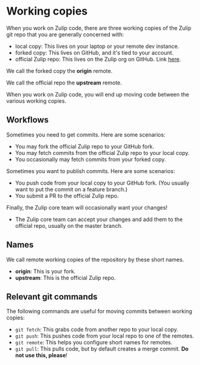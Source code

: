 # Working copies

When you work on Zulip code, there are three working copies
of the Zulip git repo that you are generally concerned with:

- local copy: This lives on your laptop or your remote dev instance.
- forked copy: This lives on GitHub, and it's tied to your account.
- official Zulip repo: This lives on the Zulip org on GitHub. Link [here](https://github.com/zulip/zulip).

We call the forked copy the **origin** remote.

We call the official repo the **upstream** remote.

When you work on Zulip code, you will end up moving code between
the various working copies.

## Workflows

Sometimes you need to get commits. Here are some scenarios:

- You may fork the official Zulip repo to your GitHub fork.
- You may fetch commits from the official Zulip repo to your local copy.
- You occasionally may fetch commits from your forked copy.

Sometimes you want to publish commits. Here are some scenarios:

- You push code from your local copy to your GitHub fork. (You usually
  want to put the commit on a feature branch.)
- You submit a PR to the official Zulip repo.

Finally, the Zulip core team will occasionally want your changes!

- The Zulip core team can accept your changes and add them to
  the official repo, usually on the master branch.

## Names

We call remote working copies of the repository by these short
names.

- **origin**: This is your fork.
- **upstream**: This is the official Zulip repo.

## Relevant git commands

The following commands are useful for moving commits between
working copies:

- `git fetch`: This grabs code from another repo to your local copy.
- `git push`: This pushes code from your local repo to one of the remotes.
- `git remote`: This helps you configure short names for remotes.
- `git pull`: This pulls code, but by default creates a merge commit. **Do not use this, please**!

